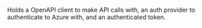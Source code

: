 Holds a OpenAPI client to make API calls with, an auth provider to authenticate to Azure with, and an authenticated token.
